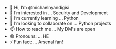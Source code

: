 - 👋 Hi, I’m @michaelnyandigisi
- 👀 I’m interested in ... Secuirty and Development
- 🌱 I’m currently learning ... Python
- 💞️ I’m looking to collaborate on ... Python projects
- 📫 How to reach me ... My DM's are open
- 😄 Pronouns: ... HE
- ⚡ Fun fact: ... Arsenal fan!

<!---
michaelnyandigisi/michaelnyandigisi is a ✨ special ✨ repository because its `README.md` (this file) appears on your GitHub profile.
You can click the Preview link to take a look at your changes.
--->
